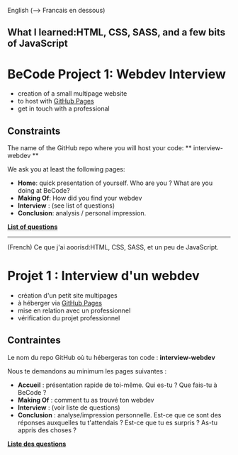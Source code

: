English (--> Francais en dessous)


What I learned:HTML, CSS, SASS, and a few bits of JavaScript
-------------------
# BeCode Project 1: Webdev Interview

- creation of a small multipage website
- to host with [GitHub Pages](https://pages.github.com/)
- get in touch with a professional

## Constraints

The name of the GitHub repo where you will host your code: ** interview-webdev **

We ask you at least the following pages:

- **Home**: quick presentation of yourself. Who are you ? What are you doing at BeCode?
- **Making Of**: How did you find your webdev
- **Interview** : (see list of questions)
- **Conclusion**: analysis / personal impression.

**[List of questions](interviewwebdev.md)**

-------------------------------------------------------

(French)
Ce que j'ai aoorisd:HTML, CSS, SASS, et un peu de JavaScript.

# Projet 1 : Interview d'un webdev

- création d'un petit site multipages
- à héberger via [GitHub Pages](https://pages.github.com/)
- mise en relation avec un professionnel
- vérification du projet professionnel

## Contraintes

Le nom du repo GitHub où tu hébergeras ton code : **interview-webdev**

Nous te demandons au minimum les pages suivantes :

- **Accueil** : présentation rapide de toi-même. Qui es-tu ? Que fais-tu à BeCode ?
- **Making Of** : comment tu as trouvé ton webdev
- **Interview** : (voir liste de questions)
- **Conclusion** : analyse/impression personnelle. Est-ce que ce sont des réponses auxquelles tu t'attendais ? Est-ce que tu es surpris ? As-tu appris des choses ?

**[Liste des questions](interviewwebdev.md)**
